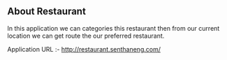 <a href="http://restaurant.senthaneng.com/"></a>
</p>

## About Restaurant

In this application we can categories this restaurant then from our current location we can get route the our preferred restaurant.


Application URL :- http://restaurant.senthaneng.com/

